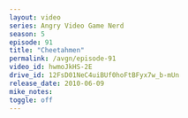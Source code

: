 ```yaml
---
layout: video
series: Angry Video Game Nerd
season: 5
episode: 91
title: "Cheetahmen"
permalink: /avgn/episode-91
video_id: hwmoJkHS-2E
drive_id: 12FsD01NeC4uiBUf0hoFtBFyx7w_b-mUn
release_date: 2010-06-09
mike_notes:
toggle: off
---
```


